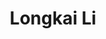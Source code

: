 ---
title: "Longkai Li"
role: "Vice President of Sponsorship and Outreach"
index: 3
year: "2021"
status: past_executive
image:
degree:
email:
linkedin-url:
---